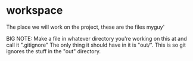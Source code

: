 # workspace
The place we will work on the project, these are the files myguy'


BIG NOTE: Make a file in whatever directory you're working on this at and call it ".gitignore" The only thing it should have in it is "out/". This is so git ignores the stuff in the "out" directory.

